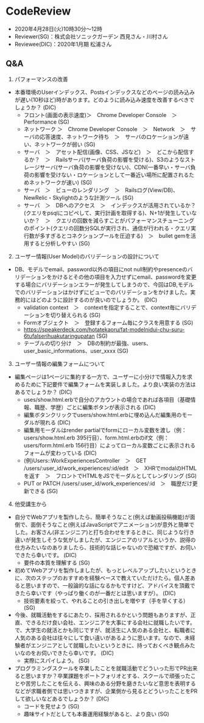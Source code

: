 # CodeReview
- 2020年4月28日(火)10時30分〜12時
- Reviewer(SG)：株式会社ソニックガーデン 西見さん・川村さん
- Reviewee(DIC)：2020年1月期 松浦さん

## Q&A
1. パフォーマンスの改善
- 本番環境のUserインデックス、Postsインデックスなどのページの読み込みが遅い(10秒ほど)時があります。どのように読み込み速度を改善するべきでしょうか？ (DIC)
  - フロント(画面の表示速度)＞　Chrome Developer Console　＞　Performance (SG)
  - ネットワーク ＞　Chrome Developer Console　＞　Network　＞　サーバの応答速度、ネットワーク待ち　＞　サーバのロケーションが遠い、ネットワークが弱い (SG)
  - サーバ　＞　アセット配信(画像、CSS、JSなど)　＞　どこから配信するか？　＞　Railsサーバ(サーバ負荷の影響を受ける)、S3のようなストレージサーバ(サーバ負荷の影響を受けない)、CDN(一番早い・サーバ負荷の影響を受けない・ロケーションとして一番近い場所に配置されるためネットワークが速い) (SG)
  - サーバ　＞　ビューのレンダリング　＞　Railsログ(View/DB)、NewRelic・Skylightのような計測ツール (SG)
  - サーバ　＞　DBへのアクセス　＞　インデックスが活用されているか？(クエリをpsqlにコピペして、実行計画を取得する)、N+1が発生していないか？　＞　クエリの回数を減らすことがパフォーマンスチューニングのポイント(クエリの回数分SQLが実行され、通信が行われる・クエリ実行数が多すぎるとコネクションプールを圧迫する)　＞　bullet gemを活用すると分析しやすい (SG)

2. ユーザー情報(User Model)のバリデーションの設計について
- DB、モデルでemail、password以外の項目にnot null制約やpresenceのバリデーションをかけるとその他の項目を入力せずにemail、passwordを変更する場合にバリデーションエラーが発生してしまうので、今回はDB,モデルでのバリデーションはかけずにビューでのバリデーションをかけました。実務的にはどのように設計するのが良いのでしょうか。 (DIC)
  - validation context　＞　contextを指定することで、context毎にバリデーションを切り替えられる (SG)
  - Formオブジェクト　＞　登録するフォーム毎にクラスを用意する (SG)
  - https://speakerdeck.com/hotatekaoru/fat-modelnidui-chu-suru-6tufalserihuakutaringupatan (SG)
  - テーブルの切り分け　＞　DBの制約が最強、users、user_basic_informations、user_xxxx (SG)

3. ユーザー情報の編集フォームについて
- 編集ページは1ページに集約する一方で、ユーザーに小分けで情報入力を求めるために下記要件で編集フォームを実装しました。より良い実装の方法はあるでしょうか？ (DIC)
  - uses/show.html.erbで自分のアカウントの場合であれば各項目（基礎情報、職歴、学歴）ごとに編集ボタンが表示される (DIC)
  - 編集ボタンクリックでusers/show.html.erbに埋め込んだ編集用のモーダルが現れる (DIC)
  - 編集用モーダルはrender partialでformにローカル変数を渡し（例：users/show.html.erb 395行目）、form.html.erbのif文（例：users/form.html.erb 156行目）によってローカル変数ごとに表示されるフォームが変わっている (DIC)
  - (例)Users::WorkExperiencesController　＞　GET /users/:user_id/work_experiences/:id/edit　＞　XHRでmodalのHTMLを返す　＞　フロントでHTMLをJSでモーダルとしてレンダリング (SG)
  - PUT or PATCH /users/:user_id/work_experiences/:id　＞　職歴だけ更新できる (SG)

4. 他受講生から
- 自分でWebアプリを製作したら、簡単そうなこと(例えば動画投稿機能)が面倒で、面倒そうなこと(例えばJavaScriptでアニメーション)が意外と簡単でした。お客さん(非エンジニア)と打ち合わせをするときに、同じような行き違いが発生しそうな気がしましたが、エンジニアのリアルというか、説得の仕方みたいなのありましたら、技術的な話じゃないので恐縮ですが、お伺いできたら幸いです。 (DIC)
  - 要件の本質を理解する (SG)
- 初めてWebアプリを製作しましたが、もっとレベルアップしたいというときに、次のステップのおすすめを経験ベースで教えていただけたら。個人差あると思いますので、一般論的な話になるかもですけど、アドバイスを頂戴できたら幸いです（やっぱり働くのが一番だとは思いますが）。 (DIC)
  - 技術要素を絞って、やれることの引き出しを増やす（手を早くする） (SG)
- 今後、就職活動をするにあたり、採用されるかという問題もありますが、正直、できるだけ良い会社、エンジニアを大事にする会社に就職したいです。で、大学生の就活とかも同じですが、就活生に人気のある会社と、転職者に人気のある会社は往々にして食い違いがあるように思います。なので、未経験者がエンジニアとして就職したいというときに、持っておくべき観点みたいなのをお伺いできたら幸いです。 (DIC)
  - 実際にスパイしよう。 (SG)
- プログラミングスクールを卒業したことを就職活動でどういった形でPR出来ると思いますか？卒業課題をポートフォリオとする、スクールで頑張ったことや苦労したことを伝える、興味のある分野を磨きたいなど意思を表明するなどが求職者側では思いつきますが、企業側から見るとどういったことをPRして欲しいなどあるでしょうか？ (DIC)
  - コードを見せよう (SG)
  - 趣味サイトだとしても本番運用経験があると、より良い (SG)
